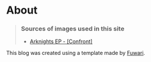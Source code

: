 # About

> ### Sources of images used in this site
> - [Arknights EP - [Confront]](https://www.youtube.com/watch?v=bu0x7pMiMIw)


This blog was created using a template made by [Fuwari](https://github.com/saicaca/fuwari).


